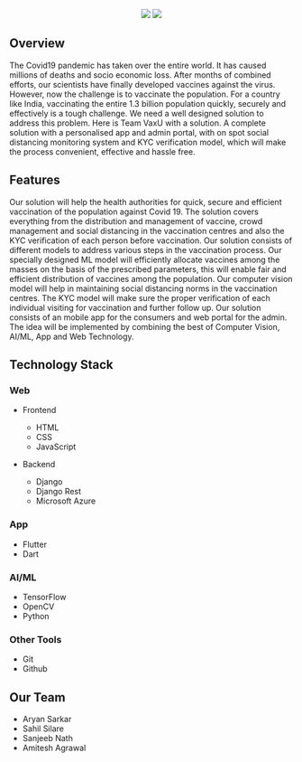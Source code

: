 <p align="center">
  <img  src="https://github.com/sahil9001/VaxU_Codebreak_2.0/blob/main/VaxU.png">
  <img src="https://github.com/sahil9001/VaxU_Codebreak_2.0/blob/main/web/snapshots/VaxU_1.png"
</p>


## Overview

The Covid19 pandemic has taken over the entire world. It has caused millions of deaths and socio economic loss. After months of combined efforts, our scientists have finally developed vaccines against the virus. However, now the challenge is to vaccinate the population. For a country like India, vaccinating the entire 1.3 billion population quickly, securely and effectively is a tough challenge. We need a well designed solution to address this problem. Here is Team VaxU with a solution. A complete solution with a personalised app and admin portal, with on spot social distancing monitoring system and KYC verification model, which will make the process convenient, effective and hassle free.

## Features

Our solution will help the health authorities for quick, secure and efficient vaccination of the population against Covid 19. The solution covers everything from the distribution and management of vaccine, crowd management and social distancing in the vaccination centres and also the KYC verification of each person before vaccination. Our solution consists of different models to address various steps in the vaccination process. Our specially designed ML model will efficiently allocate vaccines among the masses on the basis of the prescribed parameters, this will enable fair and efficient distribution of vaccines among the  population. Our computer vision model will help in maintaining social distancing norms in the vaccination centres. The KYC model will make sure the proper verification of each individual visiting for vaccination and further follow up. Our solution consists of an mobile app for the consumers and web portal for the admin. The idea will be implemented by combining the best of Computer Vision, AI/ML, App and Web Technology.

## Technology Stack

### Web

- Frontend
  - HTML
  - CSS
  - JavaScript
  
- Backend
  - Django
  - Django Rest
  - Microsoft Azure
### App
  
- Flutter
- Dart

### AI/ML

- TensorFlow
- OpenCV
- Python

### Other Tools
- Git
- Github

## Our Team

* Aryan Sarkar
* Sahil Silare
* Sanjeeb Nath
* Amitesh Agrawal
